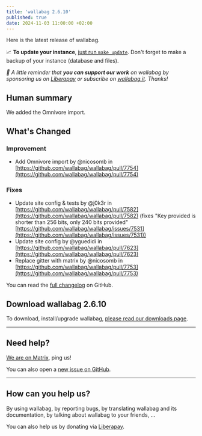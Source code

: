 ```yaml
---
title: 'wallabag 2.6.10'
published: true
date: 2024-11-03 11:00:00 +02:00
---
```


Here is the latest release of wallabag.

📈  **To update your instance**, [just run `make update`](https://doc.wallabag.org/en/admin/upgrade.html).
Don't forget to make a backup of your instance (database and files).

_🤝  A little reminder that **you can support our work** on wallabag by sponsoring us on [Liberapay](https://liberapay.com/wallabag) or subscribe on [wallabag.it](https://www.wallabag.it/en). Thanks!_

## Human summary
We added the Omnivore import.

## What's Changed
### Improvement

* Add Omnivore import by @nicosomb in [https://github.com/wallabag/wallabag/pull/7754](https://github.com/wallabag/wallabag/pull/7754)

### Fixes

* Update site config & tests by @j0k3r in [https://github.com/wallabag/wallabag/pull/7582](https://github.com/wallabag/wallabag/pull/7582) (fixes "Key provided is shorter
  than 256 bits, only 240 bits provided" [https://github.com/wallabag/wallabag/issues/7531](https://github.com/wallabag/wallabag/issues/7531))
* Update site config by @yguedidi in [https://github.com/wallabag/wallabag/pull/7623](https://github.com/wallabag/wallabag/pull/7623)
* Replace gitter with matrix by @nicosomb in [https://github.com/wallabag/wallabag/pull/7753](https://github.com/wallabag/wallabag/pull/7753)

You can read the [full changelog](https://github.com/wallabag/wallabag/compare/2.6.9...2.6.10) on GitHub.

## Download wallabag 2.6.10

To download, install/upgrade wallabag, [please read our downloads page](https://doc.wallabag.org/en/admin/installation/installation.html).

<hr />

## Need help?

[We are on Matrix](https://matrix.to/#/#wallabag:matrix.org), ping us!

You can also open a [new issue on GitHub](https://github.com/wallabag/wallabag/issues/new/choose).

<hr />

## How can you help us?

By using wallabag, by reporting bugs, by translating wallabag and its documentation, by talking about wallabag to your friends, ...

You can also help us by donating via [Liberapay](https://liberapay.com/wallabag/).
